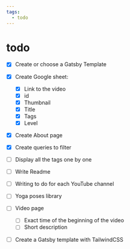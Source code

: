 ```yaml
---
tags:
  - todo
---
```

# todo

- [X] Create or choose a Gatsby Template
- [X] Create Google sheet:
  - [X] Link to the video
  - [X] id
  - [X] Thumbnail
  - [X] Title
  - [X] Tags
  - [X] Level
- [X] Create About page
- [X] Create queries to filter

- [ ] Display all the tags one by one

- [ ] Write Readme
- [ ] Writing to do for each YouTube channel
- [ ] Yoga poses library

- [ ] Video page
  - [ ] Exact time of the beginning of the video
  - [ ] Short description

- [ ] Create a Gatsby template with TailwindCSS